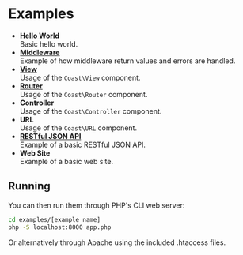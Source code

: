 # Examples

* [**Hello World**](hello-world)  
	Basic hello world.
* [**Middleware**](middleware)  
	Example of how middleware return values and errors are handled.
* [**View**](view)  
	Usage of the `Coast\View` component.
* [**Router**](router)  
	Usage of the `Coast\Router` component.
* **Controller**  
	Usage of the `Coast\Controller` component.
* **URL**  
	Usage of the `Coast\URL` component.
* [**RESTful JSON API**](rest)  
	Example of a basic RESTful JSON API.
* **Web Site**  
	Example of a basic web site.

## Running

You can then run them through PHP's CLI web server:

```bash
cd examples/[example name]
php -S localhost:8000 app.php
```

Or alternatively through Apache using the included .htaccess files.